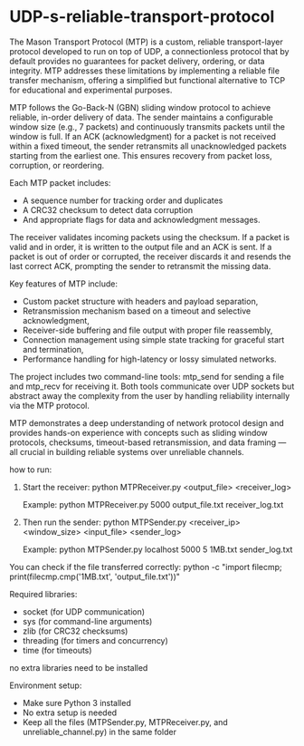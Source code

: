 # UDP-s-reliable-transport-protocol
The Mason Transport Protocol (MTP) is a custom, reliable transport-layer protocol developed to run on top of UDP, a connectionless protocol that by default provides no guarantees for packet delivery, ordering, or data integrity. MTP addresses these limitations by implementing a reliable file transfer mechanism, offering a simplified but functional alternative to TCP for educational and experimental purposes.

MTP follows the Go-Back-N (GBN) sliding window protocol to achieve reliable, in-order delivery of data. The sender maintains a configurable window size (e.g., 7 packets) and continuously transmits packets until the window is full. If an ACK (acknowledgment) for a packet is not received within a fixed timeout, the sender retransmits all unacknowledged packets starting from the earliest one. This ensures recovery from packet loss, corruption, or reordering.

Each MTP packet includes:
- A sequence number for tracking order and duplicates
- A CRC32 checksum to detect data corruption
- And appropriate flags for data and acknowledgment messages.

The receiver validates incoming packets using the checksum. If a packet is valid and in order, it is written to the output file and an ACK is sent. If a packet is out of order or corrupted, the receiver discards it and resends the last correct ACK, prompting the sender to retransmit the missing data.

Key features of MTP include:
- Custom packet structure with headers and payload separation,
- Retransmission mechanism based on a timeout and selective acknowledgment,
- Receiver-side buffering and file output with proper file reassembly,
- Connection management using simple state tracking for graceful start and termination,
- Performance handling for high-latency or lossy simulated networks.

The project includes two command-line tools: mtp_send for sending a file and mtp_recv for receiving it. Both tools communicate over UDP sockets but abstract away the complexity from the user by handling reliability internally via the MTP protocol.

MTP demonstrates a deep understanding of network protocol design and provides hands-on experience with concepts such as sliding window protocols, checksums, timeout-based retransmission, and data framing — all crucial in building reliable systems over unreliable channels.

how to run:

1. Start the receiver:
   python MTPReceiver.py <port> <output_file> <receiver_log>

   Example:
   python MTPReceiver.py 5000 output_file.txt receiver_log.txt

2. Then run the sender:
   python MTPSender.py <receiver_ip> <port> <window_size> <input_file> <sender_log>

   Example:
   python MTPSender.py localhost 5000 5 1MB.txt sender_log.txt

You can check if the file transferred correctly:
   python -c "import filecmp; print(filecmp.cmp('1MB.txt', 'output_file.txt'))"

Required libraries:
- socket (for UDP communication)
- sys (for command-line arguments)
- zlib (for CRC32 checksums)
- threading (for timers and concurrency)
- time (for timeouts)

no extra libraries need to be installed

Environment setup:
- Make sure Python 3 installed
- No extra setup is needed
- Keep all the files (MTPSender.py, MTPReceiver.py, and unreliable_channel.py) in the same folder
